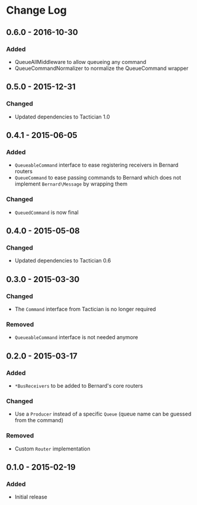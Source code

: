 # Change Log


## 0.6.0 - 2016-10-30

### Added

- QueueAllMiddleware to allow queueing any command
- QueueCommandNormalizer to normalize the QueueCommand wrapper


## 0.5.0 - 2015-12-31

### Changed

- Updated dependencies to Tactician 1.0


## 0.4.1 - 2015-06-05

### Added

- `QueueableCommand` interface to ease registering receivers in Bernard routers
- `QueueCommand` to ease passing commands to Bernard which does not implement `Bernard\Message` by wrapping them

### Changed

- `QueuedCommand` is now final


## 0.4.0 - 2015-05-08

### Changed

- Updated dependencies to Tactician 0.6


## 0.3.0 - 2015-03-30

### Changed

- The `Command` interface from Tactician is no longer required

### Removed

- `QueueableCommand` interface is not needed anymore


## 0.2.0 - 2015-03-17

### Added

- `*BusReceivers` to be added to Bernard's core routers

### Changed

- Use a `Producer` instead of a specific `Queue` (queue name can be guessed from the command)

### Removed

- Custom `Router` implementation


## 0.1.0 - 2015-02-19

### Added

- Initial release
